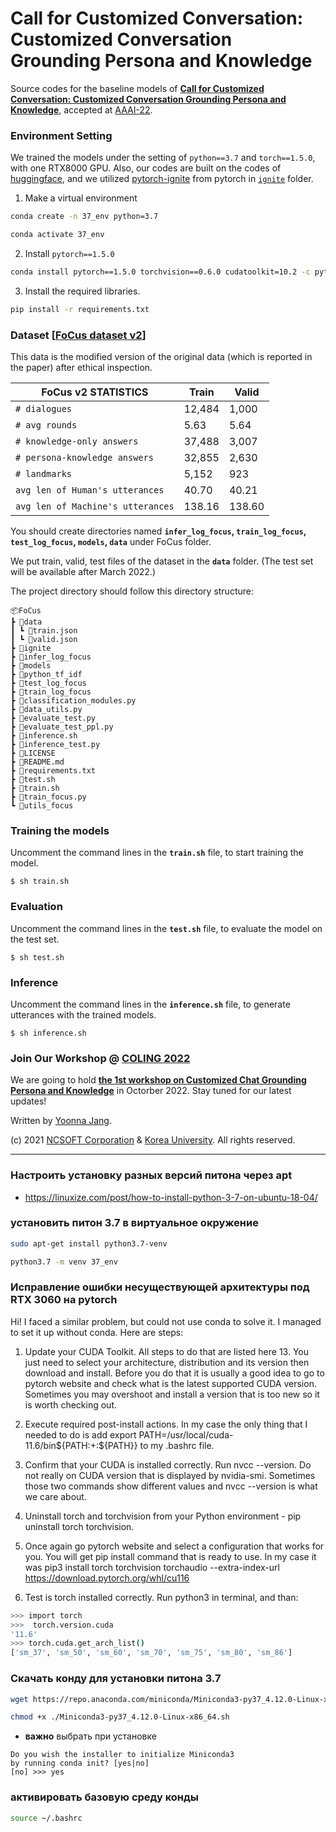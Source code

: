 # Call for Customized Conversation: Customized Conversation Grounding Persona and Knowledge

Source codes for the baseline models of **[Call for Customized Conversation: Customized Conversation Grounding Persona and Knowledge](https://arxiv.org/abs/2112.08619)**, accepted at [AAAI-22](https://aaai.org/Conferences/AAAI-22/).



### Environment Setting
We trained the models under the setting of `python==3.7` and `torch==1.5.0`,  with one RTX8000 GPU. Also, our codes are built on the codes of [huggingface](https://github.com/huggingface/transfer-learning-conv-ai), and we utilized [pytorch-ignite](https://github.com/pytorch/ignite) from pytorch in [`ignite`](https://github.com/pkchat-focus/FoCus/tree/main/ignite) folder.

1. Make a virtual environment
```bash    
conda create -n 37_env python=3.7
```
```bash
conda activate 37_env
```

2. Install `pytorch==1.5.0`
```bash
conda install pytorch==1.5.0 torchvision==0.6.0 cudatoolkit=10.2 -c pytorch
```

3. Install the required libraries.
```bash    
pip install -r requirements.txt
```    


### Dataset [**[FoCus dataset v2](https://drive.google.com/file/d/1YmEW12HqjAjlEfZ05g8VLRux8kyUjdcI/view?usp=sharing)**]
This data is the modified version of the original data (which is reported in the paper) after ethical inspection.

| FoCus v2 STATISTICS | Train | Valid |
| --- | --- | --- |
| `# dialogues` | 12,484 | 1,000 |
| `# avg rounds` | 5.63 | 5.64 |
| `# knowledge-only answers` | 37,488 | 3,007 |
| `# persona-knowledge answers` | 32,855 | 2,630 |
| `# landmarks` | 5,152 | 923 |
| `avg len of Human's utterances` | 40.70 | 40.21 |
| `avg len of Machine's utterances` | 138.16 | 138.60 |

You should create directories named **`infer_log_focus`, `train_log_focus`, `test_log_focus`, `models`, `data`** under FoCus folder.

We put train, valid, test files of the dataset in the **`data`** folder. (The test set will be available after March 2022.)

The project directory should follow this directory structure:


    📦FoCus
    ┣ 📂data
    ┃ ┗ 📜train.json
    ┃ ┗ 📜valid.json
    ┣ 📂ignite
    ┣ 📂infer_log_focus
    ┣ 📂models
    ┣ 📂python_tf_idf
    ┣ 📂test_log_focus
    ┣ 📂train_log_focus
    ┣ 📜classification_modules.py
    ┣ 📜data_utils.py
    ┣ 📜evaluate_test.py
    ┣ 📜evaluate_test_ppl.py
    ┣ 📜inference.sh
    ┣ 📜inference_test.py
    ┣ 📜LICENSE
    ┣ 📜README.md
    ┣ 📜requirements.txt
    ┣ 📜test.sh
    ┣ 📜train.sh
    ┣ 📜train_focus.py
    ┗ 📜utils_focus


### Training the models
Uncomment the command lines in the **`train.sh`** file, to start training the model. 

    $ sh train.sh 


### Evaluation
Uncomment the command lines in the **`test.sh`** file, to evaluate the model on the test set. 

    $ sh test.sh


### Inference
Uncomment the command lines in the **`inference.sh`** file, to generate utterances with the trained models.

    $ sh inference.sh


### Join Our Workshop @ [COLING 2022](https://coling2022.org/)
We are going to hold **[the 1st workshop on Customized Chat Grounding Persona and Knowledge](https://sites.google.com/view/persona-knowledge-workshop)** in Octorber 2022.
Stay tuned for our latest updates!

Written by [Yoonna Jang](https://github.com/YOONNAJANG).


(c) 2021 [NCSOFT Corporation](https://kr.ncsoft.com/en/index.do) & [Korea University](http://blp.korea.ac.kr/). All rights reserved.

---

### Настроить установку разных версий питона через apt 
- https://linuxize.com/post/how-to-install-python-3-7-on-ubuntu-18-04/

### установить питон 3.7 в виртуальное окружение
```bash
sudo apt-get install python3.7-venv
```

```bash
python3.7 -m venv 37_env
```

### Исправление ошибки несуществующей архитектуры под RTX 3060 на pytorch
Hi! I faced a similar problem, but could not use conda to solve it. I managed to set it up without conda. Here are steps:

1. Update your CUDA Toolkit. All steps to do that are listed here 13. You just need to select your architecture, distribution and its version then download and install. Before you do that it is usually a good idea to go to pytorch website and check what is the latest supported CUDA version. Sometimes you may overshoot and install a version that is too new so it is worth checking out.

2. Execute required post-install actions. In my case the only thing that I needed to do is add export PATH=/usr/local/cuda-11.6/bin${PATH:+:${PATH}} to my .bashrc file.

3. Confirm that your CUDA is installed correctly. Run nvcc --version. Do not really on CUDA version that is displayed by nvidia-smi. Sometimes those two commands show different values and nvcc --version is what we care about.

4. Uninstall torch and torchvision from your Python environment - pip uninstall torch torchvision.

5. Once again go pytorch website and select a configuration that works for you. You will get pip install command that is ready to use. In my case it was pip3 install torch torchvision torchaudio --extra-index-url https://download.pytorch.org/whl/cu116

6. Test is torch installed correctly. Run python3 in terminal, and than:
```bash
>>> import torch
>>>  torch.version.cuda
'11.6'
>>> torch.cuda.get_arch_list()
['sm_37', 'sm_50', 'sm_60', 'sm_70', 'sm_75', 'sm_80', 'sm_86']
```

### Скачать конду для установки питона 3.7
```bash
wget https://repo.anaconda.com/miniconda/Miniconda3-py37_4.12.0-Linux-x86_64.sh
```
```bash
chmod +x ./Miniconda3-py37_4.12.0-Linux-x86_64.sh
``` 
- **важно** выбрать при установке 
```text
Do you wish the installer to initialize Miniconda3
by running conda init? [yes|no]
[no] >>> yes
```
### активировать базовую среду конды
```bash
source ~/.bashrc
```